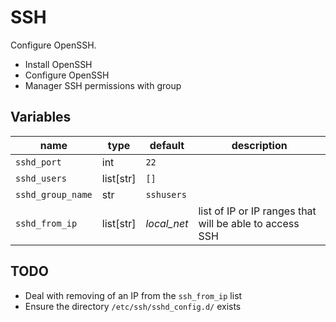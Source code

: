 # SSH

Configure OpenSSH.

-   Install OpenSSH
-   Configure OpenSSH
-   Manager SSH permissions with group

## Variables

| name              | type      | default     | description                                             |
| ----------------- | --------- | ----------- | ------------------------------------------------------- |
| `sshd_port`       | int       | `22`        |                                                         |
| `sshd_users`      | list[str] | `[]`        |                                                         |
| `sshd_group_name` | str       | `sshusers`  |                                                         |
| `sshd_from_ip`    | list[str] | _local_net_ | list of IP or IP ranges that will be able to access SSH |

## TODO

-   Deal with removing of an IP from the `ssh_from_ip` list
-   Ensure the directory `/etc/ssh/sshd_config.d/` exists
